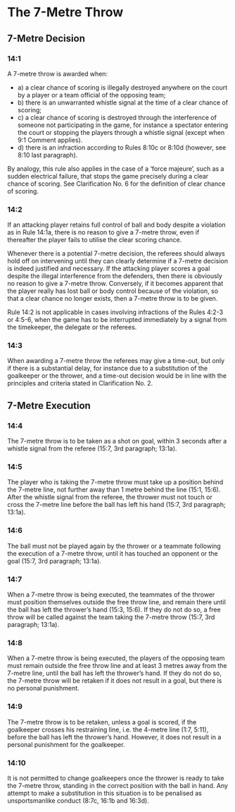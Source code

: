 # The 7-Metre Throw

## 7-Metre Decision

### 14:1
A 7-metre throw is awarded when:

- a) a clear chance of scoring is illegally destroyed anywhere on the court by a player or a
  team official of the opposing team;
- b) there is an unwarranted whistle signal at the time of a clear chance of scoring;
- c) a clear chance of scoring is destroyed through the interference of someone not
  participating in the game, for instance a spectator entering the court or stopping the
  players through a whistle signal (except when 9:1 Comment applies).
- d) there is an infraction according to Rules 8:10c or 8:10d (however, see 8:10 last
  paragraph).

By analogy, this rule also applies in the case of a ‘force majeure’, such as a sudden
electrical failure, that stops the game precisely during a clear chance of scoring.
See Clarification No. 6 for the definition of clear chance of scoring.

### 14:2
If an attacking player retains full control of ball and body despite a violation as in Rule
14:1a, there is no reason to give a 7-metre throw, even if thereafter the player fails to
utilise the clear scoring chance.

Whenever there is a potential 7-metre decision, the referees should always hold off on
intervening until they can clearly determine if a 7-metre decision is indeed justified and
necessary. If the attacking player scores a goal despite the illegal interference from the
defenders, then there is obviously no reason to give a 7-metre throw. Conversely, if it
becomes apparent that the player really has lost ball or body control because of the
violation, so that a clear chance no longer exists, then a 7-metre throw is to be given.

Rule 14:2 is not applicable in cases involving infractions of the Rules 4:2-3 or 4:5-6,
when the game has to be interrupted immediately by a signal from the timekeeper, the
delegate or the referees.

### 14:3
When awarding a 7-metre throw the referees may give a time-out, but only if there is a
substantial delay, for instance due to a substitution of the goalkeeper or the thrower, and
a time-out decision would be in line with the principles and criteria stated in
Clarification No. 2.

## 7-Metre Execution

### 14:4
The 7-metre throw is to be taken as a shot on goal, within 3 seconds after a whistle
signal from the referee (15:7, 3rd paragraph; 13:1a).

### 14:5
The player who is taking the 7-metre throw must take up a position behind the 7-metre
line, not further away than 1 metre behind the line (15:1, 15:6). After the whistle signal
from the referee, the thrower must not touch or cross the 7-metre line before the ball has
left his hand (15:7, 3rd paragraph; 13:1a).

### 14:6
The ball must not be played again by the thrower or a teammate following the execution
of a 7-metre throw, until it has touched an opponent or the goal (15:7, 3rd paragraph;
13:1a).

### 14:7
When a 7-metre throw is being executed, the teammates of the thrower must position
themselves outside the free throw line, and remain there until the ball has left the
thrower’s hand (15:3, 15:6). If they do not do so, a free throw will be called against the
team taking the 7-metre throw (15:7, 3rd paragraph; 13:1a).

### 14:8
When a 7-metre throw is being executed, the players of the opposing team must remain
outside the free throw line and at least 3 metres away from the 7-metre line, until the
ball has left the thrower’s hand. If they do not do so, the 7-metre throw will be retaken if
it does not result in a goal, but there is no personal punishment.

### 14:9
The 7-metre throw is to be retaken, unless a goal is scored, if the goalkeeper crosses his
restraining line, i.e. the 4-metre line (1:7, 5:11), before the ball has left the thrower’s
hand. However, it does not result in a personal punishment for the goalkeeper.

### 14:10
It is not permitted to change goalkeepers once the thrower is ready to take the 7-metre
throw, standing in the correct position with the ball in hand. Any attempt to make a
substitution in this situation is to be penalised as unsportsmanlike conduct (8:7c, 16:1b
and 16:3d).
